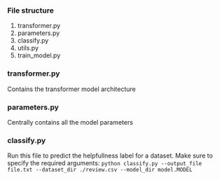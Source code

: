 ### File structure
1. transformer.py
2. parameters.py
3. classify.py
4. utils.py
5. train_model.py

### transformer.py
Contains the transformer model architecture

### parameters.py
Centrally contains all the model parameters

### classify.py
Run this file to predict the helpfullness label for a dataset. Make sure to specify the required arguments:
`python classify.py --output_file file.txt --dataset_dir ./review.csv --model_dir model.MODEL`